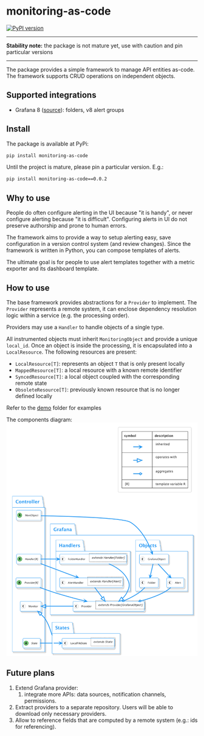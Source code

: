# monitoring-as-code

[![PyPI version](https://badge.fury.io/py/monitoring-as-code.svg)](https://badge.fury.io/py/monitoring-as-code)

---

**Stability note:** the package is not mature yet, use with caution and pin particular versions

---

The package provides a simple framework to manage API entities as-code. 
The framework supports CRUD operations on independent objects.

## Supported integrations
* Grafana 8 ([source](monitoring_as_code/binds/grafana)): folders, v8 alert groups

## Install
The package is available at PyPi:
```bash
pip install monitoring-as-code
```

Until the project is mature, please pin a particular version. E.g.:
```bash
pip install monitoring-as-code==0.0.2
```

## Why to use
People do often configure alerting in the UI because "it is handy", or never configure alerting because "it is difficult".
Configuring alerts in UI do not preserve authorship and prone to human errors. 

The framework aims to provide a way to setup alerting easy, save configuration in a version control system (and review changes).
Since the framework is written in Python, you can compose templates of alerts. 

The ultimate goal is for people to use alert templates together with a metric exporter and its dashboard template. 

## How to use
The base framework provides abstractions for a `Provider` to implement. 
The `Provider` represents a remote system, it can enclose dependency resolution logic within a service (e.g. the processing order).

Providers may use a `Handler` to handle objects of a single type.

All instrumented objects must inherit `MonitoringObject` and provide a unique `local_id`. Once an object is inside the processing, it is encapsulated into a `LocalResource`. 
The following resources are present:
* `LocalResource[T]`: represents an object `T` that is only present locally
* `MappedResource[T]`: a local resource with a known remote identifier
* `SyncedResource[T]`: a local object coupled with the corresponding remote state
* `ObsoleteResource[T]`: previously known resource that is no longer defined locally

Refer to the [demo](demo) folder for examples

The components diagram:
![](docs/schemas/out/components/components.png)

## Future plans
1. Extend Grafana provider:
   1. integrate more APIs: data sources, notification channels, permissions.
2. Extract providers to a separate repository. Users will be able to download only necessary providers.
3. Allow to reference fields that are computed by a remote system (e.g.: ids for referencing).
